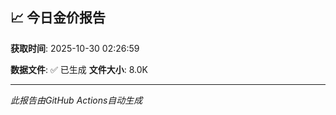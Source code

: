 ## 📈 今日金价报告

**获取时间**: 2025-10-30 02:26:59

**数据文件**: ✅ 已生成
**文件大小**: 8.0K

---
*此报告由GitHub Actions自动生成*

